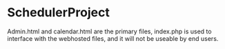 # SchedulerProject

Admin.html and calendar.html are the primary files, index.php is used to interface with the webhosted files, and it will not be useable by end users.
